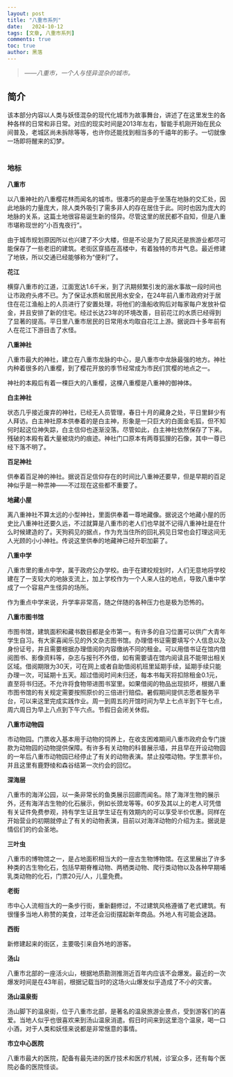 ```yaml
---
layout: post
title: "八重市系列"
date:   2024-10-12
tags: [文章, 八重市系列]
comments: true
toc: true 
author: 黑落
---
```


>*——八重市，一个人与怪异混杂的城市。*
<!-- more -->

## 简介

该本部分内容以人类与妖怪混杂的现代化城市为故事舞台，讲述了在这里发生的各种各样的日常和非日常。对应的现实时间是2013年左右，智能手机刚开始在民众间普及，老城区尚未拆除等等，也许你还能找到相当多的千禧年的影子。一切就像一场即将醒来的幻梦。
<br>
<br>
### 地标

**八重市**

以八重神社的八重樱花林而闻名的城市。很凑巧的是由于坐落在地脉的交汇处，因此地脉的力量庞大，除人类外吸引了需多非人的存在居住于此。同时也因为庞大的地脉的关系，这篇土地很容易诞生新的怪异。尽管这里的居民都不自知，但是八重市堪称现世的“小百鬼夜行”。

由于城市规划原因所以也兴建了不少大楼，但是不论是为了民风还是旅游业都尽可能保存了一些老旧的建筑。老街区穿插在高楼中，有着独特的市井气息。最近修建了地铁，所以交通已经能够称为“便利”了。


**花江**

横穿八重市的江道，江面宽达1.6千米，到了汛期频繁引发的溺水事故一段时间也让市政府头疼不已。为了保证水质和居民用水安全，在24年前八重市政府对于居住在花江渔船上的人员进行了安置处理，将他们的渔船收购后对每家每户发放补偿金，并且安排了新的住宅。经过长达23年的环境改善，目前花江的水质已经得到了显著的提高。平日里八重市居民的日常用水均取自花江上游。据说四十多年前有人在花江下游目击了水怪。



**八重神社**

八重市最大的神社，建立在八重市龙脉的中心，是八重市中龙脉最强的地方。神社内种着很多的八重樱，到了樱花开放的季节经常成为市民们赏樱的地点之一。

神社的本殿后有着一棵巨大的八重樱，这棵八重樱是八重神的御神体。



**白主神社**

状态几乎接近废弃的神社，已经无人员管理，春日十月的藏身之处，平日里鲜少有人拜访。白主神社原本供奉着的是白主神，形象是一只巨大的白面金毛狐，但不知何时起这位神失踪，白主信仰也逐渐没落。尽管如此，白主神社依然保存了下来。残破的本殿有着大量被烧灼的痕迹。神社门口原本有两尊狐狸的石像，其中一尊已经下落不明了。



**百足神社**

供奉着百足神的神社。据说百足信仰存在的时间比八重神还要早，但是早期的百足神似乎是一种祟神——不过现在这些都不重要了。



**地藏小屋**

离八重神社不算太远的小型神社，里面供奉着一尊地藏像。据说这个地藏小屋的历史比八重神社还要久远，不过就算是八重市的老人们也早就不记得八重神社是在什么时候建造的了。天狗鸦见的据点，作为充当住所的回礼鸦见日常也会打理这间无人光顾的小小神社。传说这里供奉的地藏神已经升职加薪了。

**八重中学**

八重市里的重点中学，属于政府公办学校。由于在建校规划时，人们无意地将学校建在了一支较大的地脉支流上，加上学校作为一个人来人往的地点，导致八重中学成了一个容易产生怪异的场所。

作为重点中学来说，升学率非常高，随之伴随的各种压力也是极为恐怖的。



**八重市图书馆**

市图书馆，建筑面积和藏书数目都是全市第一。有许多的自习位置可以供广大青年学生自习。有大家喜闻乐见的外文杂志图书馆。办理借书证需要填写个人信息以及身份证号，并且需要根据办理借阅的内容缴纳不同的租金。可以用借书证在馆内借阅图书、影像资料等，杂志与报刊不外借，如有需要请在馆内阅读且不能带出相关区域。借阅期限为30天，可在网上或者自助借阅机班里延期手续，延期手续只能办理一次，可延期十五天。超过借阅时间未归还，每本书每天将扣除租金0.1元，直至将书归还。不允许将食物带进图书室里。如果借阅的物品出现损坏，根据八重市图书馆的有关规定需要按照原价的三倍进行赔偿。暑假期间提供志愿者服务平台，可以来这里完成实践作业。周一到周五的开馆时间为早上七点半到下午七点，周六周日为早上八点到下午六点。节假日会闭关休假。



**八重市动物园**

市动物园。门票收入基本用于动物的饲养上，在收支困难期间八重市政府会专门拨款为动物园的动物提供保障。有许多有关动物的科普展示墙，并且早在开设动物园的一年后八重市动物园已经停止了有关的动物表演。禁止投喂动物。学生票半价。并且这里有鹿野绫和森谷结第一次约会的回忆。



**深海层**

八重市的海洋公园，以一条非常长的鱼类展示回廊而闻名。除了海洋生物的展示外，还有海洋古生物的化石展示，例如长颈龙等等。60岁及其以上的老人可凭借有关证件免费参观，持有学生证且学生证在有效期内的可以享受半价优惠。同样在开始营业的初期就停止了有关的动物表演，目前以对海洋动物的介绍为主。据说是情侣们的约会圣地。



**三叶虫**

八重市的博物馆之一，是占地面积相当大的一座古生物博物馆。在这里展出了许多种类的古生物化石，包括早期脊椎动物、两栖类动物、爬行类动物以及各种早期哺乳类动物的化石，门票20元/人，儿童免费。



**老街**

市中心人流相当大的一条步行街，重新翻修过，不过建筑风格遵循了老式建筑。有很懂多当地人称赞的美食，过年还会沿街摆起新年商品。外地人有可能会迷路。



**西街**

新修建起来的街区，主要吸引来自外地的游客。



**汤山**

八重市北部的一座活火山，根据地质勘测推测近百年内应该不会爆发。最近的一次爆发时间是在43年前，根据记载当时的这场火山爆发似乎造成了不小的灾害。



**汤山温泉街**

汤山脚下的温泉街，位于八重市北部，是著名的温泉旅游业景点，受到游客们的喜爱。当地人似乎也很喜欢来到汤山温泉消遣。假日时间来到这里泡个温泉，喝一口小酒，对于人类和妖怪来说都是非常惬意的事情。



**市立中心医院**

八重市最大的医院，配备有最先进的医疗技术和医疗机械，诊室众多，还有每个医院必备的医院怪谈。


